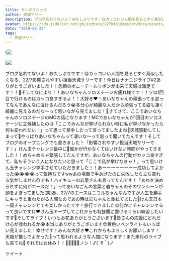 ```yaml
---
title: ケンダマジック
author: 天城サリー
description: ブログ忘れてないよ！お久しぶりです！😋カッコいい人間を見るとすぐ真似したくなる、22/7影響されやすい担当天城サリーです！今日はナナニジライブ#2ありがとうございました！！念願のポニーテールリボンが出来て...
avatar: https://cdn.jsdelivr.net/gh/zzzhxxx/227WiKi@master/docs/assets/photo/avatar/sally.jpg
date: "2019-02-25"
tags:
  - 天城サリー
---
```


!![](https://cdn.jsdelivr.net/gh/zzzhxxx/227WiKi-image@master/blog-image/sally-2019-02-25_1.jpg)

!![](https://cdn.jsdelivr.net/gh/zzzhxxx/227WiKi-image@master/blog-image/sally-2019-02-25_2.jpg)


ブログ忘れてないよ！お久しぶりです！😋カッコいい人間を見るとすぐ真似したくなる、22/7影響されやすい担当天城サリーです！今日はナナニジライブ#2ありがとうございました！！念願のポニーテールリボンが出来て天城は満足です！！🎀そしてなにより！！あいなちゃんソロステージお疲れ様です！！ソロ1回目で行けるのはカッコ良すぎるよ！！大好き❤！あいなちゃんの頑張ってる姿ってなんであんなに泣けるんだろう😭多分心が綺麗な人だから頑張ってる姿も凄く綺麗に見えるのだな〜って思いながら見てました！🥰さてさて、ここであいなちゃんのソロステージのMCの話になります！MCであいなちゃんが1回目のソロステージに立候補したのは「ここでみんなが挙げられない時に私が挙げなかったら何も変われない！」って思って挙手したって言ってましたよね🍓天城感動してしまって🥺やっぱりあいなちゃんって凄いな〜って思って聞いてたんです！そしてブログのオープニングでも書きました！「影響されやすい担当天城サリーです！」けん玉チャレンジ最中に💪誰かが行かなくてはいけない時間がやってきました！！めちゃめちゃ緊張してたんですが、あいなちゃんの行動がカッコ良すぎて、私もそういう人になりたいと思って「ここで私が挙げなきゃ！」って思いけん玉チャレンジ挙手させていただきました！！あーーーーーーーー成功してよかった😭😭😭😭って気持ちですwwあの場面で手あげたのに失敗したら立ち直れる気がしません😓でも！ハイキューの岩泉さんも言ってたんです！「あれを決められずに何がエースだ！」ってあいなごんの言葉と岩ちゃんのそのワンシーンが頭をよぎってました(笑)あ、22/7のエースはニコルちゃんなんですが人生を勝手にキャラと重ねたがる人間なのであの時は岩ちゃんと重ねてました🥰けん玉日本一周チャレンジとても楽しかったです！旅行できました🌞何かにチャレンジするって良いですね❤️けん玉キープしてこれからも特技欄に書けるくらい練習したいです💃そしてライブ！いつもお花ありがとうございます💐皆さんの応援にどれだけ心が救われるか😭本当にありがとうございます😊黄色いペンライトもいっぱい見えました！幸せです！みんな大好き❤これからもよろしくお願いします！天城が推しでよかった🥰って思われるような人間になります！また来月のライブも来てね🥺それではお休み！！🌸🌸🌸🌸😊ノシ！♪( ´θ｀)ノ


ツイート



